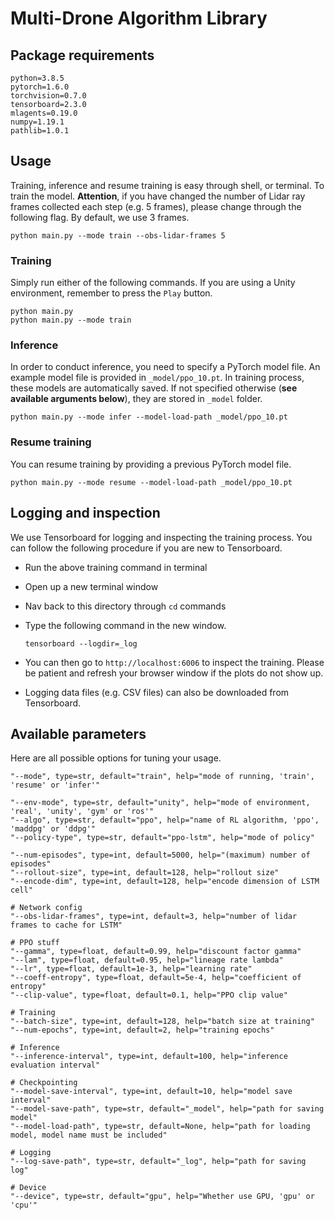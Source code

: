 # Multi-Drone Algorithm Library

## Package requirements
```
python=3.8.5
pytorch=1.6.0
torchvision=0.7.0
tensorboard=2.3.0
mlagents=0.19.0
numpy=1.19.1
pathlib=1.0.1
```

## Usage
Training, inference and resume training is easy through shell, or terminal. To train the model. **Attention**, if you have changed the number of Lidar ray frames collected each step (e.g. 5 frames), please change through the following flag. By default, we use 3 frames.
```
python main.py --mode train --obs-lidar-frames 5
```

### Training
Simply run either of the following commands. If you are using a Unity environment, remember to press the `Play` button.
```
python main.py
python main.py --mode train
```

### Inference
In order to conduct inference, you need to specify a PyTorch model file. An example model file is provided in `_model/ppo_10.pt`. In training process, these models are automatically saved. If not specified otherwise (**see available arguments below**), they are stored in `_model` folder.
```
python main.py --mode infer --model-load-path _model/ppo_10.pt
```

### Resume training
You can resume training by providing a previous PyTorch model file.
```
python main.py --mode resume --model-load-path _model/ppo_10.pt
```

## Logging and inspection
We use Tensorboard for logging and inspecting the training process. You can follow the following procedure if you are new to Tensorboard.
* Run the above training command in terminal
* Open up a new terminal window
* Nav back to this directory through `cd` commands
* Type the following command in the new window. 
    ```
    tensorboard --logdir=_log
    ```

* You can then go to `http://localhost:6006` to inspect the training. Please be patient and refresh your browser window if the plots do not show up.
* Logging data files (e.g. CSV files) can also be downloaded from Tensorboard.


## Available parameters
Here are all possible options for tuning your usage.
```
"--mode", type=str, default="train", help="mode of running, 'train', 'resume' or 'infer'"

"--env-mode", type=str, default="unity", help="mode of environment, 'real', 'unity', 'gym' or 'ros'"
"--algo", type=str, default="ppo", help="name of RL algorithm, 'ppo', 'maddpg' or 'ddpg'"
"--policy-type", type=str, default="ppo-lstm", help="mode of policy"

"--num-episodes", type=int, default=5000, help="(maximum) number of episodes"
"--rollout-size", type=int, default=128, help="rollout size"
"--encode-dim", type=int, default=128, help="encode dimension of LSTM cell"

# Network config
"--obs-lidar-frames", type=int, default=3, help="number of lidar frames to cache for LSTM"

# PPO stuff
"--gamma", type=float, default=0.99, help="discount factor gamma"
"--lam", type=float, default=0.95, help="lineage rate lambda"
"--lr", type=float, default=1e-3, help="learning rate"
"--coeff-entropy", type=float, default=5e-4, help="coefficient of entropy"
"--clip-value", type=float, default=0.1, help="PPO clip value"

# Training
"--batch-size", type=int, default=128, help="batch size at training"
"--num-epochs", type=int, default=2, help="training epochs"

# Inference
"--inference-interval", type=int, default=100, help="inference evaluation interval"

# Checkpointing
"--model-save-interval", type=int, default=10, help="model save interval"
"--model-save-path", type=str, default="_model", help="path for saving model"
"--model-load-path", type=str, default=None, help="path for loading model, model name must be included"

# Logging
"--log-save-path", type=str, default="_log", help="path for saving log"

# Device
"--device", type=str, default="gpu", help="Whether use GPU, 'gpu' or 'cpu'"
```